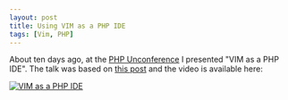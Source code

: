 ```yaml
---
layout: post
title: Using VIM as a PHP IDE
tags: [Vim, PHP]
---
```


About ten days ago, at the [PHP Unconference](https://github.com/bootev/php_unconference/wiki/PhpUnconf-2015-Vortraege-Samstag)
I presented "VIM as a PHP IDE". The talk was based on [this post](/2015/04/17/using-vim-as-a-php-ide.html)
and the video is available here:


[![VIM as a PHP IDE](http://img.youtube.com/vi/2ME-aqoUpaU/0.jpg)](http://www.youtube.com/watch?v=2ME-aqoUpaU)
